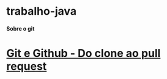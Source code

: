 # trabalho-java

#### Sobre o git

[Git e Github - Do clone ao pull request](https://blog.da2k.com.br/2015/02/04/git-e-github-do-clone-ao-pull-request/)
=======

